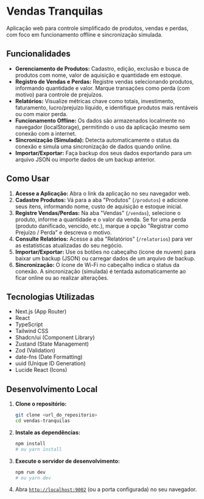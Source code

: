 # Vendas Tranquilas

Aplicação web para controle simplificado de produtos, vendas e perdas, com foco em funcionamento offline e sincronização simulada.

## Funcionalidades

*   **Gerenciamento de Produtos:** Cadastro, edição, exclusão e busca de produtos com nome, valor de aquisição e quantidade em estoque.
*   **Registro de Vendas e Perdas:** Registre vendas selecionando produtos, informando quantidade e valor. Marque transações como perda (com motivo) para controle de prejuízos.
*   **Relatórios:** Visualize métricas chave como totais, investimento, faturamento, lucro/prejuízo líquido, e identifique produtos mais rentáveis ou com maior perda.
*   **Funcionamento Offline:** Os dados são armazenados localmente no navegador (localStorage), permitindo o uso da aplicação mesmo sem conexão com a internet.
*   **Sincronização (Simulada):** Detecta automaticamente o status da conexão e simula uma sincronização de dados quando online.
*   **Importar/Exportar:** Faça backup dos seus dados exportando para um arquivo JSON ou importe dados de um backup anterior.

## Como Usar

1.  **Acesse a Aplicação:** Abra o link da aplicação no seu navegador web.
2.  **Cadastre Produtos:** Vá para a aba "Produtos" (`/produtos`) e adicione seus itens, informando nome, custo de aquisição e estoque inicial.
3.  **Registre Vendas/Perdas:** Na aba "Vendas" (`/vendas`), selecione o produto, informe a quantidade e o valor da venda. Se for uma perda (produto danificado, vencido, etc.), marque a opção "Registrar como Prejuízo / Perda" e descreva o motivo.
4.  **Consulte Relatórios:** Acesse a aba "Relatórios" (`/relatorios`) para ver as estatísticas atualizadas do seu negócio.
5.  **Importar/Exportar:** Use os botões no cabeçalho (ícone de nuvem) para baixar um backup (JSON) ou carregar dados de um arquivo de backup.
6.  **Sincronização:** O ícone de Wi-Fi no cabeçalho indica o status da conexão. A sincronização (simulada) é tentada automaticamente ao ficar online ou ao realizar alterações.

## Tecnologias Utilizadas

*   Next.js (App Router)
*   React
*   TypeScript
*   Tailwind CSS
*   Shadcn/ui (Component Library)
*   Zustand (State Management)
*   Zod (Validation)
*   date-fns (Date Formatting)
*   uuid (Unique ID Generation)
*   Lucide React (Icons)

## Desenvolvimento Local

1.  **Clone o repositório:**
    ```bash
    git clone <url_do_repositorio>
    cd vendas-tranquilas
    ```
2.  **Instale as dependências:**
    ```bash
    npm install
    # ou yarn install
    ```
3.  **Execute o servidor de desenvolvimento:**
    ```bash
    npm run dev
    # ou yarn dev
    ```
4.  Abra [`http://localhost:9002`](http://localhost:9002) (ou a porta configurada) no seu navegador.